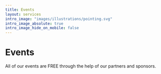 ```yaml
---
title: Events
layout: services
intro_image: "images/illustrations/pointing.svg"
intro_image_absolute: true
intro_image_hide_on_mobile: false
---
```


# Events

All of our events are FREE through the help of our partners and sponsors.